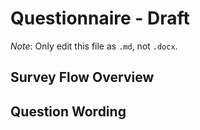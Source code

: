# Questionnaire - Draft

*Note*: Only edit this file as `.md`, not `.docx`.

## Survey Flow Overview

## Question Wording
